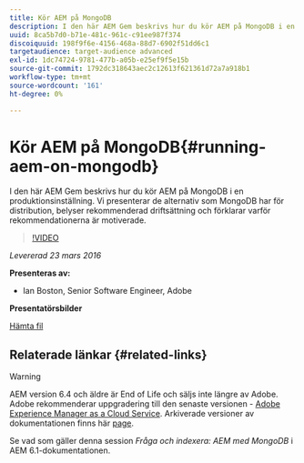 ```yaml
---
title: Kör AEM på MongoDB
description: I den här AEM Gem beskrivs hur du kör AEM på MongoDB i en produktionsinställning. Vi presenterar de alternativ som MongoDB har för distribution, belyser rekommenderad driftsättning och förklarar varför rekommendationerna är motiverade.
uuid: 8ca5b7d0-b71e-481c-961c-c91ee987f374
discoiquuid: 198f9f6e-4156-468a-88d7-6902f51dd6c1
targetaudience: target-audience advanced
exl-id: 1dc74724-9781-477b-a05b-e25ef9f5e15b
source-git-commit: 1792dc318643aec2c12613f621361d72a7a918b1
workflow-type: tm+mt
source-wordcount: '161'
ht-degree: 0%

---
```


# Kör AEM på MongoDB{#running-aem-on-mongodb}

I den här AEM Gem beskrivs hur du kör AEM på MongoDB i en produktionsinställning. Vi presenterar de alternativ som MongoDB har för distribution, belyser rekommenderad driftsättning och förklarar varför rekommendationerna är motiverade.

>[!VIDEO](https://video.tv.adobe.com/v/19304/?quality=9)

*Levererad 23 mars 2016*

**Presenteras av:**

* Ian Boston, Senior Software Engineer, Adobe

**Presentatörsbilder**

[Hämta fil](assets/aem-gems-032316-onmongodb.pdf)

## Relaterade länkar {#related-links}

>[!WARNING]
>
>AEM version 6.4 och äldre är End of Life och säljs inte längre av Adobe.  Adobe rekommenderar uppgradering till den senaste versionen - [Adobe Experience Manager as a Cloud Service](https://experienceleague.adobe.com/docs/experience-manager-cloud-service.html).  Arkiverade versioner av dokumentationen finns här [page](https://experienceleague.adobe.com/docs/experience-manager-release-information/aem-release-updates/previous-updates/aem-previous-versions.html).
>
>Se vad som gäller denna session *Fråga och indexera: AEM med MongoDB* i AEM 6.1-dokumentationen.

<!--
[Get back to the Overview](https://helpx.adobe.com/experience-manager/kt/eseminars/gems/aem-index.html)
-->
